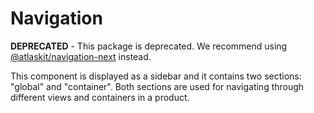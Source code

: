 # Navigation

**DEPRECATED** - This package is deprecated. We recommend using [@atlaskit/navigation-next](https://atlaskit.atlassian.com/packages/design-system/navigation-next) instead.

This component is displayed as a sidebar and it contains two sections: "global" and "container". Both sections are used for navigating through different views and containers in a product.

